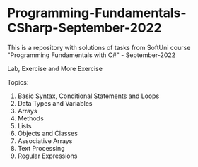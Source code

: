 # Programming-Fundamentals-CSharp-September-2022
This is a repository with solutions of tasks from SoftUni course "Programming Fundamentals with C#" - September-2022

Lab, Exercise and More Exercise

Topics:
1. Basic Syntax, Conditional Statements and Loops
2. Data Types and Variables
3. Arrays
4. Methods
5. Lists
6. Objects and Classes
7. Associative Arrays
8. Text Processing
9. Regular Expressions

